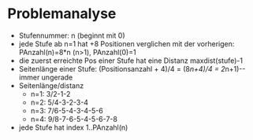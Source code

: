 # Problemanalyse

- Stufennummer: n (beginnt mit 0)
- jede Stufe ab n=1 hat +8 Positionen verglichen mit der vorherigen: PAnzahl(n)=8*n (n>1), PAnzahl(0)=1
- die zuerst erreichte Pos einer Stufe hat eine Distanz maxdist(stufe)-1
- Seitenlänge einer Stufe: (Positionsanzahl + 4)/4 = (8*n+4)/4 = 2*n+1)-- immer ungerade
- Seitenlänge/distanz
  - n=1: 3/2-1-2
  - n=2: 5/4-3-2-3-4
  - n=3: 7/6-5-4-3-4-5-6
  - n=4: 9/8-7-6-5-4-5-6-7-8
- jede Stufe hat index 1..PAnzahl(n)
